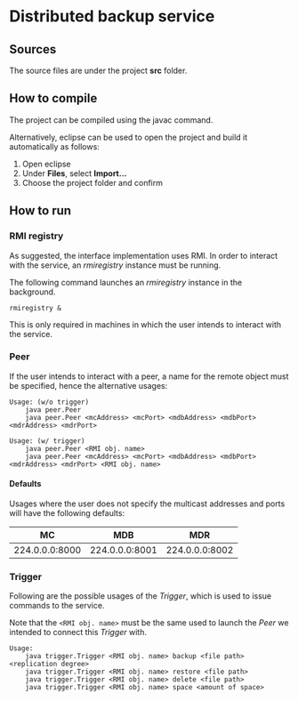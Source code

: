 # Distributed backup service

## Sources

The source files are under the project **src** folder.

## How to compile

The project can be compiled using the javac command.

Alternatively, eclipse can be used to open the project and build it automatically as follows:

1. Open eclipse
2. Under **Files**, select **Import...**
3. Choose the project folder and confirm


## How to run

### RMI registry

As suggested, the interface implementation uses RMI. In order to interact with the service, an *rmiregistry* instance must be running.

The following command launches an *rmiregistry* instance in the background.

```rmiregistry &```

This is only required in machines in which the user intends to interact with the service.


### Peer

If the user intends to interact with a peer, a name for the remote object must be specified, hence the alternative usages:

```
Usage: (w/o trigger)
	java peer.Peer
	java peer.Peer <mcAddress> <mcPort> <mdbAddress> <mdbPort> <mdrAddress> <mdrPort>

Usage: (w/ trigger)
	java peer.Peer <RMI obj. name>
	java peer.Peer <mcAddress> <mcPort> <mdbAddress> <mdbPort> <mdrAddress> <mdrPort> <RMI obj. name>
```

#### Defaults

Usages where the user does not specify the multicast addresses and ports will have the following defaults:

|MC            |MDB           |MDR           |
|--------------|--------------|--------------|
|224.0.0.0:8000|224.0.0.0:8001|224.0.0.0:8002|


### Trigger

Following are the possible usages of the *Trigger*, which is used to issue commands to the service.

Note that the ```<RMI obj. name>``` must be the same used to launch the *Peer* we intended to connect this *Trigger* with.

```
Usage:
	java trigger.Trigger <RMI obj. name> backup <file path> <replication degree>
	java trigger.Trigger <RMI obj. name> restore <file path>
	java trigger.Trigger <RMI obj. name> delete <file path>
	java trigger.Trigger <RMI obj. name> space <amount of space>
```
